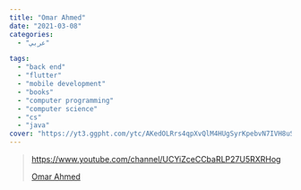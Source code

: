 ```yaml
---
title: "Omar Ahmed"
date: "2021-03-08"
categories:
  - "عربي"

tags:
  - "back end"
  - "flutter"
  - "mobile development"
  - "books"
  - "computer programming"
  - "computer science"
  - "cs"
  - "java"
cover: "https://yt3.ggpht.com/ytc/AKedOLRrs4qpXvQlM4HUgSyrKpebvN7IVH8uSDNh6SKemA=s176-c-k-c0x00ffffff-no-rj"
---
```


> https://www.youtube.com/channel/UCYiZceCCbaRLP27U5RXRHog
>
> [ Omar Ahmed ](https://www.youtube.com/channel/UCYiZceCCbaRLP27U5RXRHog)
